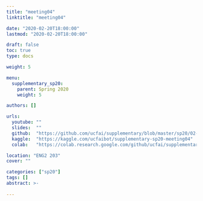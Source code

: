 ```yaml
---
title: "meeting04"
linktitle: "meeting04"

date: "2020-02-20T18:00:00"
lastmod: "2020-02-20T18:00:00"

draft: false
toc: true
type: docs

weight: 5

menu:
  supplementary_sp20:
    parent: Spring 2020
    weight: 5

authors: []

urls:
  youtube: ""
  slides:  ""
  github:  "https://github.com/ucfai/supplementary/blob/master/sp20/02-20-meeting04/02-20-meeting04.ipynb"
  kaggle:  "https://kaggle.com/ucfaibot/supplementary-sp20-meeting04"
  colab:   "https://colab.research.google.com/github/ucfai/supplementary/blob/master/sp20/02-20-meeting04/02-20-meeting04.ipynb"

location: "ENG2 203"
cover: ""

categories: ["sp20"]
tags: []
abstract: >-
  
---
```


